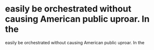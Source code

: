 # easily be orchestrated without causing American public uproar. In the

easily be orchestrated without causing American public uproar. In the